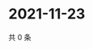 # 2021-11-23

共 0 条

<!-- BEGIN WEIBO -->
<!-- 最后更新时间 Tue Nov 23 2021 18:09:35 GMT+0800 (China Standard Time) -->

<!-- END WEIBO -->
